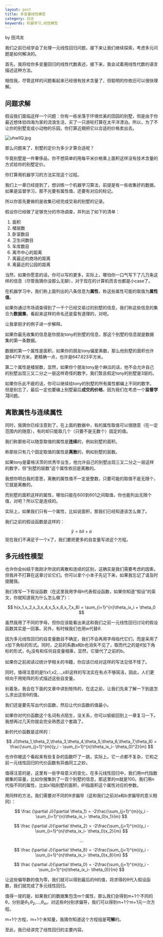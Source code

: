 ```yaml
---
layout: post
title: 多变量线性模型
category: 日志
keywords: 机器学习,线性模型
---
```


by 田鸿龙

我们之前已经学会了处理一元线性回归问题，接下来让我们继续探索，考虑多元问题是如何解决的。


首先，我将给你多变量回归的线性代数表述，接下来，我会试着用线性代数的语言描述这种方法。


相信我，尽管这样的问题看起来已经很有技术含量了，但聪明的你依旧可以很快理解。

## 问题求解


假设我们面临这样一个问题：你有一栋坐落于环境优美的田园的别墅，但是由于你最近想体验四海为家的流浪生活，买了一只游轮打算在太平洋漂泊。所以，为了不让你的别墅变成小动物的乐园，你打算近期把它以合适的价格卖出去。

![uhwllQ.jpg](https://s2.ax1x.com/2019/10/08/uhwllQ.jpg)




那么问题来了，别墅的定价为多少才算合适呢？


毕竟别墅是一件奢侈品，你不想简单的用每平米价格乘上面积这样没有技术含量的方式给你的别墅定价。


你打算用机器学习的方法实现这个过程。


我们上一章已经提到了，想训练一个机器学习算法，前提是有一些收集好的数据。如果是监督学习，那不光要有属性值，还要有对应的标记。


所以你首先要做的是收集已经完成交易的别墅的记录。


假设你已经做了足够充分的市场调查，并列出了如下的清单：

1. 面积
2. 楼层数
3. 卧室数目
4. 卫生间数目
5. 车库数目
6. 离市中心的距离
7. 离最近的商场的距离
8. 离最近的公园的距离


当然，如果你愿意的话，你可以写的更多，实际上，哪怕你一口气写下了几万条这样的信息（尽管我猜你没那么无聊），对于现在的计算机而言也都是小case了。


在机器学习中，我们称上面列出的八条信息为**属性**，称这些属性可能的取值为**属性值**。


如果你通过市场调查得到了一千个已经交易过的别墅的信息，我们称这些信息的集合为**数据集**，看起来这样的命名还是蛮有道理的，对吧。


让我拿刚才的例子进一步解释。


如果你最先收集的信息是你朋友tony的别墅的信息，那这个别墅的信息就是数据集的第一条数据。


数据的第一个属性是面积，如果你的朋友tony偏爱素数，那么他别墅的面积也许是647平方米，更精确一点，也许是647.823平方米。


第二个属性是楼层数，显然，如果你个朋友tony是个麻瓜的话，他不会允许自己的别墅出现三又二分之一层这样奇怪的数字。我们暂且假定tony的别墅是3层的。

如果你乐此不疲的话，你可以继续给tony的别墅的所有属性都编上不同的数字。但是别忘了，最后一定也要编上别墅最后**成交的价格**，因为我们在考虑一个**监督学习**问题。



## 离散属性与连续属性


同时，我猜你已经注意到了，在上面的数据中，有的属性取值可以很随意（在一定范围内的随意），有的却只能取几个（只要不是无数个）固定的值。


我们称那些可以随意取值的属性是**连续**的，例如别墅的面积。


称那些只有几个固定取值的属性是**离散**的，例如别墅的层数。


如果tony是霍格沃茨的优秀毕业生，他允许自己的别墅出现三又二分之一层这样的数字，但“别墅的层数”这个属性依旧是离散的。

我想你明白我的意思，离散的属性值不一定是整数，只要可能的取值不是无限个，它就是离散的。



而别墅的面积这样的属性，哪怕只能在600到601之间取值，你也能列出无限个值，对吧？所以它是连续的。



实际上，如果我们只有一个属性，比如说面积，那我们已经知道该怎么做了。


我们之前的假设函数是这样的：

$$
\hat y = b \hat x+a
$$
现在我们不满足于一个x了，我们要把更多的自变量写进这个方程。

## 多元线性模型


也许你会纠结于我刚才所说的离散和连续的区别，这确实是我们需要考虑的因素，但我并不打算在这章讨论它们。你可以拿个小本子先记下来，如果我忘记了请及时提醒我。


我们改写一下假设函数（在这里我用字母h代表假设函数，如果你知道“假设”的英文，你就知道我为什么怎么做了）：

$$
h(x_1,x_2,x_3,x_4,x_5,x_6,x_7,x_8) = \sum_{i=1}^{n}\theta_ix_i + \theta_0
$$


虽然我用了不同的字母，但你应该能看出来这和我们之前一元线性回归讨论的假设函数其实是一回事。另外，有时候我们也用$w$代替$\theta$.


因为多元线性回归的自变量数目不确定，我们不会再用字母指代它们，而是采用了$x$加下角标的形式。同时，之前的系数a和b也消失不见了，取而代之的是$\theta$加下角标的形式，$\theta_0$没有和任何自变量相乘，显然，它替代了之前的b。


如果你之前阅读过统计学相关的书籍，你应该已经对这样的写法见怪不怪了。


同时，值得注意的是f(x1,x2,...,x8)这样的写法实在有点不够简洁，因此，人们更倾向于用矩阵的形式描述这些自变量。


别着急，我会在下面的文章中讲到矩阵的，在这之前，让我们先来了解一下到底怎么求出这些θ的值。


我们还是要先写出代价函数，然后让代价函数的值最小。


如果你对代价函数这个名词有点陌生，没关系，你可以偷偷回到上一章复习一下。我想再过几天你就会完全熟悉这个套路了。


新的代价函数是这样的：



$$
J(\theta_1,\theta_2,\theta_3,\theta_4,\theta_5,\theta_6,\theta_7,\theta_8) = \frac{\sum_{j=1}^{m}(y_i - \sum_{i=1}^{n}\theta_ix_i- \theta_0)^2}{m}
$$



也许你被这个看起来有些复杂的函数吓了一跳，实际上。它一点都不复杂，它和之前一元线性回归的代价函数有异曲同工之妙。


值得注意的是，这里有一些字母意义的变化，在多元线性回归中，我们用m代指数据集的容量，比如你搜集到了一百个别墅的信息，那这里的m就是100。我们用n代指不同的属性，比如x1指别墅的面积，θ1指面积这个属性对应的参数。



用同样的方法，我们需要对不同的θ求偏导（这和我们之前对a和b求偏导的意义相同）：

$$
\frac {\partial J}{\partial \theta_1} = -2\frac{\sum_{j=1}^{m}(y_i - \sum_{i=1}^{n}\theta_ix_i- \theta_0)x_1}{m}
$$

$$
\frac {\partial J}{\partial \theta_2} = -2\frac{\sum_{j=1}^{m}(y_i - \sum_{i=1}^{n}\theta_ix_i- \theta_0)x_2}{m}
$$

$$
...
$$

$$
\frac {\partial J}{\partial \theta_8} = -2\frac{\sum_{j=1}^{m}(y_i - \sum_{i=1}^{n}\theta_ix_i- \theta_0)x_8}{m}
$$

$$
\frac {\partial J}{\partial \theta_0} = -2\frac{\sum_{j=1}^{m}(y_i - \sum_{i=1}^{n}\theta_ix_i- \theta_0)}{m}
$$




让这些偏导数的值为零，我们就可以得到最后的θ的值，将求得的θ代入假设函数，我们就完成了多元线性回归。


值得一提的是，如果我们的数据集包含m个属性，那么我们会得到m+1个不同的θ，分别是$\theta_1$,$\theta_2$,$...$,$\theta_m$，对这些$\theta$分别求偏导，我们可以得到m+1个m+1元一次方程。



m+1个方程，m+1个未知量，我猜你知道这个方程组是**可解**的。



至此，我已经讲完了线性回归的主要内容。
